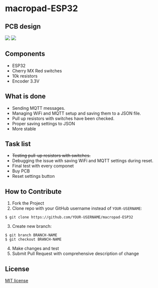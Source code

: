 # macropad-ESP32
## PCB design 
![](https://github.com/WiktorK02/macropad-ESP32/assets/123249470/5bded6bd-c70d-425e-8246-885c9c012832)
![](https://github.com/WiktorK02/macropad-ESP32/assets/123249470/cac6983b-8be3-43c5-9341-99c6b382dec0)
## Components 
 - ESP32
 - Cherry MX Red switches
 - 10k resistors
 - Encoder 3.3V
## What is done
 - Sending MQTT messages.
 - Managing WiFi and MQTT setup and saving them to a JSON file.
 - Pull up resistors with switches have been checked.
 - Proper saving settings to JSON
 - More stable
## Task list
 - <del>Testing pull-up resistors with switches.<del>
 - Debugging the issue with saving WiFi and MQTT settings during reset.
 - Final test with every componet
 - Buy PCB
 - Reset settings button
## How to Contribute
1. Fork the Project
2. Clone repo with your GitHub username instead of ```YOUR-USERNAME```:<br>
```
$ git clone https://github.com/YOUR-USERNAME/macropad-ESP32
```
3. Create new branch:<br>
```
$ git branch BRANCH-NAME 
$ git checkout BRANCH-NAME
```
4. Make changes and test<br>
5. Submit Pull Request with comprehensive description of change
## License 
[MIT license](LICENSE)
